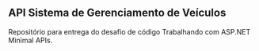## API Sistema de Gerenciamento de Veículos

Repositório para entrega do desafio de código Trabalhando com ASP.NET Minimal APIs.

